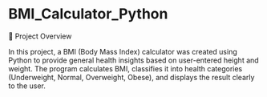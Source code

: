 # BMI_Calculator_Python
📄 Project Overview

In this project, a BMI (Body Mass Index) calculator was created using Python to provide general health insights based on user-entered height and weight.
The program calculates BMI, classifies it into health categories (Underweight, Normal, Overweight, Obese), and displays the result clearly to the user.

